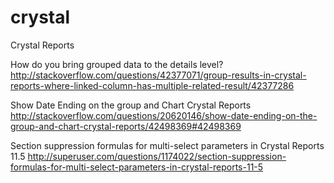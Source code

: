 # crystal
Crystal Reports

How do you bring grouped data to the details level?
http://stackoverflow.com/questions/42377071/group-results-in-crystal-reports-where-linked-column-has-multiple-related-result/42377286

Show Date Ending on the group and Chart Crystal Reports
http://stackoverflow.com/questions/20620146/show-date-ending-on-the-group-and-chart-crystal-reports/42498369#42498369

Section suppression formulas for multi-select parameters in Crystal Reports 11.5
http://superuser.com/questions/1174022/section-suppression-formulas-for-multi-select-parameters-in-crystal-reports-11-5